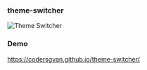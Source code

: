 ### theme-switcher

![Theme Switcher](https://github.com/codersgyan/theme-switcher/blob/main/Web%201920%20%E2%80%93%20111-1.png)

### Demo
https://codersgyan.github.io/theme-switcher/


